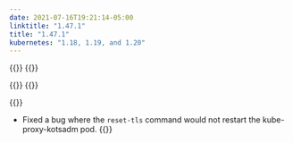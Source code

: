 ```yaml
---
date: 2021-07-16T19:21:14-05:00
linktitle: "1.47.1"
title: "1.47.1"
kubernetes: "1.18, 1.19, and 1.20"
---
```


{{<features>}}
{{</features>}}

{{<changes>}}
{{</changes>}}

{{<fixes>}}
* Fixed a bug where the `reset-tls` command would not restart the kube-proxy-kotsadm pod.
{{</fixes>}}
